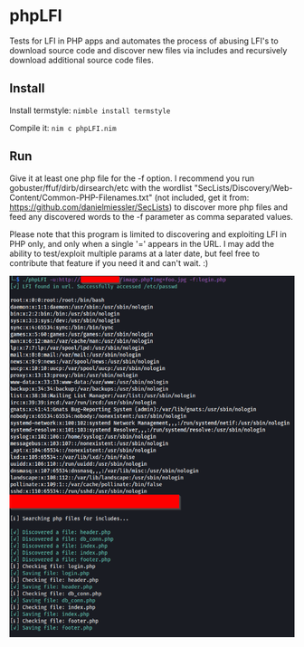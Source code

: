# phpLFI
Tests for LFI in PHP apps and automates the process of abusing LFI's to download source code and discover new files via includes and recursively download additional source code files.

## Install

Install termstyle: `nimble install termstyle`

Compile it: `nim c phpLFI.nim`

## Run
Give it at least one php file for the -f option. I recommend you run gobuster/ffuf/dirb/dirsearch/etc with the wordlist "SecLists/Discovery/Web-Content/Common-PHP-Filenames.txt" (not included, get it from: https://github.com/danielmiessler/SecLists) to discover more php files and feed any discovered words to the -f parameter as comma separated values.

Please note that this program is limited to discovering and exploiting LFI in PHP only, and only when a single '=' appears in the URL. I may add the ability to test/exploit multiple params at a later date, but feel free to contribute that feature if you need it and can't wait. :)

![Screenshot](screenshot.png)
